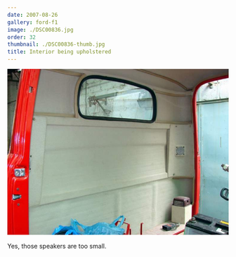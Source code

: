 ```yaml
---
date: 2007-08-26
gallery: ford-f1
image: ./DSC00836.jpg
order: 32
thumbnail: ./DSC00836-thumb.jpg
title: Interior being upholstered
---
```


![Interior being upholstered](./DSC00836.jpg)

Yes, those speakers are too small.